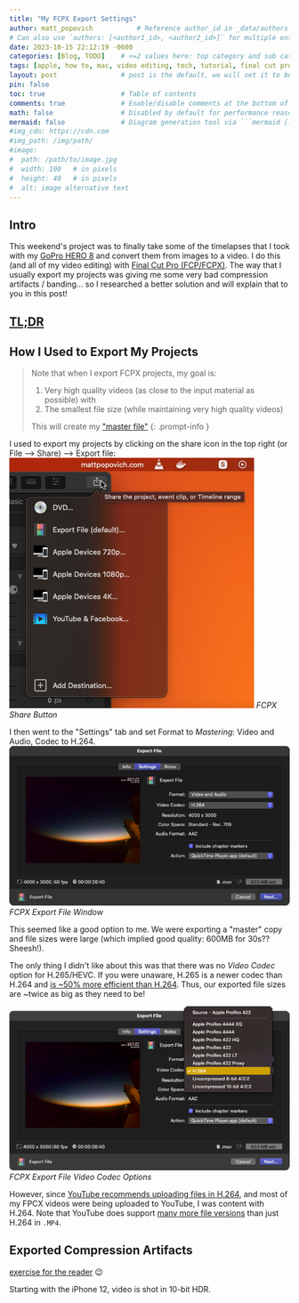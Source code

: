```yaml
---
title: "My FCPX Export Settings"
author: matt_popovich           # Reference author_id in _data/authors.yml
# Can also use `authors: [<author1_id>, <author2_id>]` for multiple entries
date: 2023-10-15 22:12:19 -0600
categories: [Blog, TODO]    # <=2 values here: top category and sub category
tags: [apple, how to, mac, video editing, tech, tutorial, final cut pro, fcpx]  # TAG names should always be lowercase
layout: post                # post is the default, we will set it to be explicit
pin: false
toc: true                   # Table of contents
comments: true              # Enable/disable comments at the bottom of the post
math: false                 # Disabled by default for performance reasons
mermaid: false              # Diagram generation tool via ```mermaid [...]```
#img_cdn: https://cdn.com
#img_path: /img/path/
#image:
#  path: /path/to/image.jpg
#  width: 100   # in pixels
#  height: 40   # in pixels
#  alt: image alternative text
---
```


## Intro
This weekend's project was to finally take some of the timelapses that I took with my [GoPro HERO 8](https://amzn.to/3ZUuXcD) and convert them from images to a video. I do this (and all of my video editing) with [Final Cut Pro (FCP/FCPX)](https://www.apple.com/final-cut-pro/). The way that I usually export my projects was giving me some very bad compression artifacts / banding... so I researched a better solution and will explain that to you in this post!

## [TL;DR](https://www.merriam-webster.com/dictionary/TL%3BDR)

## How I Used to Export My Projects

> Note that when I export FCPX projects, my goal is:
> 1. Very high quality videos (as close to the input material as possible) with
> 2. The smallest file size (while maintaining very high quality videos)
>
> This will create my ["master file"](https://www.izzyvideo.com/master-video-file/#:~:text=The%20master%20video%20file%20is,of%20your%20final%20edited%20video.)
{: .prompt-info }

I used to export my projects by clicking on the share icon in the top right (or File --> Share) --> Export file:
![FCPX share button](/assets/img/posts/2023-10-16-my-fcpx-export-settings/FCPX_share_button.png) *FCPX Share Button*

I then went to the "Settings" tab and set Format to *Mastering*: Video and Audio, Codec to H.264.
![FCPX share button](/assets/img/posts/2023-10-16-my-fcpx-export-settings/FCPX_export_file_settings.png) *FCPX Export File Window*

This seemed like a good option to me. We were exporting a "master" copy and file sizes were large (which implied good quality: 600MB for 30s?? Sheesh!).

The only thing I didn't like about this was that there was no *Video Codec* option for H.265/HEVC. If you were unaware, H.265 is a newer codec than H.264 and [is ~50% more efficient than H.264](https://en.wikipedia.org/wiki/High_Efficiency_Video_Coding#Coding_efficiency). Thus, our exported file sizes are ~twice as big as they need to be!

![FCPX share button](/assets/img/posts/2023-10-16-my-fcpx-export-settings/FCPX_export_file_video_codecs.png) *FCPX Export File Video Codec Options*

However, since [YouTube recommends uploading files in H.264](https://support.google.com/youtube/answer/1722171?hl=en), and most of my FPCX videos were being uploaded to YouTube, I was content with H.264. Note that YouTube does support [many more file versions](https://support.google.com/youtube/troubleshooter/2888402?hl=en&ref_topic=2888648#ts=2888407) than just H.264 in `.MP4`.

## Exported Compression Artifacts







[exercise for the reader](http://www.mathmatique.com/articles/left-exercise-reader) 😉

Starting with the iPhone 12, video is shot in 10-bit HDR.

